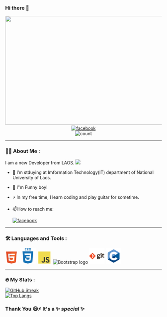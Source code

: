### Hi there 👋
<div align="center">
  <img src="https://camo.githubusercontent.com/cae12fddd9d6982901d82580bdf321d81fb299141098ca1c2d4891870827bf17/68747470733a2f2f6d69726f2e6d656469756d2e636f6d2f6d61782f313336302f302a37513379765349765f7430696f4a2d5a2e676966" width="600" height="350"/>
</div>
<div id="badges" align="center">
  <a href="https://www.facebook.com/profile.php?id=100088903203110" target="_blank">
  <img src="https://upload.wikimedia.org/wikipedia/commons/thumb/7/7c/Facebook_New_Logo_%282015%29.svg/1280px-Facebook_New_Logo_%282015%29.svg.png" width="80" height="30" alt="facebook"/>
    </a>
</div>
<div align="center">
  <img src="https://komarev.com/ghpvc/?username=VickyYang22&style=flat-square&color=blue" alt="count">
</div>
<hr>

### :woman_technologist: About Me :
I am a new Developer from LAOS. <img src="https://media4.giphy.com/media/Ll22OhMLAlVDb8UQWe/giphy.gif" width="40">
- :telescope: I’m stduying at Imformation Technology(IT) department of National University of Laos.

- :seedling: I"m Funny boy!

- :zap: In my free time, I learn coding and play guitar for sometime.

- :mailbox:How to reach me: <div id="badges">
  <a href="https://www.facebook.com/profile.php?id=100088903203110" target="_blank">
  <img src="https://upload.wikimedia.org/wikipedia/commons/thumb/7/7c/Facebook_New_Logo_%282015%29.svg/1280px-Facebook_New_Logo_%282015%29.svg.png" width="80" height="30" alt="facebook"/>
    </a>
</div>
<hr>

### :hammer_and_wrench: Languages and Tools :
<div>
  <img src="https://github.com/devicons/devicon/blob/master/icons/html5/html5-original.svg" title="HTML5" alt="HTML" width="40" height="40"/>&nbsp;
  <img src="https://github.com/devicons/devicon/blob/master/icons/css3/css3-plain-wordmark.svg"  title="CSS3" alt="CSS" width="50" height="50"/>&nbsp;
  <img src="https://github.com/devicons/devicon/blob/master/icons/javascript/javascript-original.svg" title="JavaScript" alt="JavaScript" width="40" height="40"/>&nbsp;
  <img src="https://camo.githubusercontent.com/fa13fd3d5737d87e0ece5135ec7834edf37f2df05674a2892a5d619334b94bcb/68747470733a2f2f676574626f6f7473747261702e636f6d2f646f63732f352e332f6173736574732f6272616e642f626f6f7473747261702d6c6f676f2d736861646f772e706e67" alt="Bootstrap logo" width="50" height="50" data-canonical-src="https://getbootstrap.com/docs/5.3/assets/brand/bootstrap-logo-shadow.png" style="max-width: 100%;">
  <img src="https://github.com/devicons/devicon/blob/master/icons/git/git-original-wordmark.svg" title="Git" alt="Git" width="50" height="50"/>
  <img src="https://raw.githubusercontent.com/github/explore/f3e22f0dca2be955676bc70d6214b95b13354ee8/topics/c/c.png" width="50" height="50" alt="c logo">
</div>
<hr>

### :fire: My Stats :
[![GitHub Streak](http://github-readme-streak-stats.herokuapp.com?user=VickyYang22&theme=dark&background=000000)](https://git.io/streak-stats)
<br>
[![Top Langs](https://github-readme-stats.vercel.app/api/top-langs/?username=VickyYang22&layout=compact&theme=vision-friendly-dark)](https://github.com/anuraghazra/github-readme-stats)


### Thank You 😄⚡ It's a ✨ _special_ ✨

<!-- Here are some ideas to get you started:😄⚡

- 🔭 I’m currently working on ...
- 🌱 I’m currently learning ...
- 👯 I’m looking to collaborate on ...
- 🤔 I’m looking for help with ...
- 💬 Ask me about ...
- 📫 How to reach me: ...
- 😄 Pronouns: ...
- ⚡ Fun fact: ... -->

